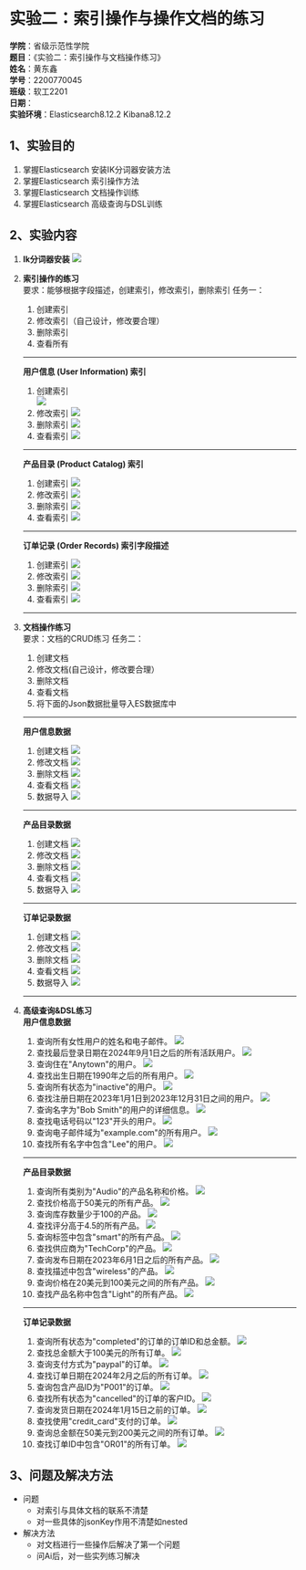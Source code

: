 # 实验二：索引操作与操作文档的练习
**学院**：省级示范性学院    
**题目**：《实验二：索引操作与文档操作练习》  
**姓名**：黄东鑫    
**学号**：2200770045    
**班级**：软工2201  
**日期**：  
**实验环境**：Elasticsearch8.12.2 Kibana8.12.2

## 1、实验目的
1. 掌握Elasticsearch 安装IK分词器安装方法
1. 掌握Elasticsearch 索引操作方法
1. 掌握Elasticsearch 文档操作训练
1. 掌握Elasticsearch 高级查询与DSL训练

## 2、实验内容
1. **Ik分词器安装**
![](实验二/task1.1/ik分词器.png)
1. **索引操作的练习**   
要求：能够根据字段描述，创建索引，修改索引，删除索引
任务一：
    1.  创建索引
    1.  修改索引（自己设计，修改要合理）
    3.  删除索引
    4.  查看所有

    *******

    **用户信息 (User Information) 索引**    
    1. 创建索引    
    ![](实验二/task1.1/UserInfoIndex.png)
    1. 修改索引
    ![](实验二/task1.1/ChangeUsersInfo.png)
    1. 删除索引
    ![](实验二/task1.1/DeleteUsersInfo.png)
    1. 查看索引
    ![](实验二/task1.1/CheckusersInfo.png)

   
    *************

    **产品目录 (Product Catalog) 索引**     
    1. 创建索引
    ![](实验二/task1.2/CreateProduct_catalog.png)
    1. 修改索引
    ![](实验二/task1.2/ChangeProductCatalog.png)
    1. 删除索引
    ![](实验二/task1.2/DeleteProducCatalog.png)
    1. 查看索引
    ![](实验二/task1.2/CheckProductCatalog.png)


    *****

    **订单记录 (Order Records) 索引字段描述**
    1. 创建索引
    ![](实验二/task1.3/CreateOrderRecord.png)
    1. 修改索引
    ![](实验二/task1.3/DeleteOrderRecordes.png)
    1. 删除索引
    ![](实验二/task1.3/DeleteOrderRecordes.png)
    1. 查看索引
    ![](实验二/task1.3/CheckOrderRecordes.png)
    
    *****

1. **文档操作练习**     
    要求：文档的CRUD练习
    任务二：
    1.  创建文档
    2. 修改文档(自己设计，修改要合理）
    3. 删除文档
    4. 查看文档
    5. 将下面的Json数据批量导入ES数据库中

    *****
    **用户信息数据**    
    1. 创建文档
    ![](实验二/task2.1/CreateUserDoc.png)
    1. 修改文档
    ![](实验二/task2.1/UpdateDoc.png)
    1. 删除文档
    ![](实验二/task2.1/DeleteDoc.png)
    1. 查看文档
    ![](实验二/task2.1/CheckDoc.png)
    1. 数据导入
    ![](实验二/task2.1/bulkImport.png)
    
    ******

    **产品目录数据**
    1. 创建文档
    ![](实验二/task2.2/CreateDoc.png)
    1. 修改文档
    ![](实验二/task2.2/UpdateDoc.png)
    1. 删除文档
    ![](实验二/task2.2/DeleteDoc.png)
    1. 查看文档
    ![](实验二/task2.2/CheckDoc.png)
    1. 数据导入
    ![](实验二/task2.2/BulkImport.png)

    *********

    **订单记录数据**
    1. 创建文档
    ![](实验二/task2.3/CreateDoc.png)
    1. 修改文档
    ![](实验二/task2.3/ChangeDoc.png)
    1. 删除文档
    ![](实验二/task2.3/DeleteDoc.png)
    1. 查看文档
    ![](实验二/task2.3/CheckDoc.png)
    1. 数据导入
    ![](实验二/task2.3/BulkImport.png)
    
    *****

1. **高级查询&DSL练习**     
    **用户信息数据**    
    1. 查询所有女性用户的姓名和电子邮件。
    ![](实验二/task3.1/1.png)
    2. 查找最后登录日期在2024年9月1日之后的所有活跃用户。
    ![](实验二/task3.1/2.png)
    3. 查询住在"Anytown"的用户。
    ![](实验二/task3.1/3.png)
    4. 查找出生日期在1990年之后的所有用户。
    ![](实验二/task3.1/4.png)
    5. 查询所有状态为"inactive"的用户。
    ![](实验二/task3.1/5.png)
    6. 查找注册日期在2023年1月1日到2023年12月31日之间的用户。
    ![](实验二/task3.1/6.png)
    7. 查询名字为"Bob Smith"的用户的详细信息。
    ![](实验二/task3.1/7.png)
    8. 查找电话号码以"123"开头的用户。
    ![](实验二/task3.1/8.png)
    9. 查询电子邮件域为"example.com"的所有用户。
    ![](实验二/task3.1/9.png)
    10. 查找所有名字中包含"Lee"的用户。
    ![](实验二/task3.1/10.png)

    ********

    **产品目录数据**    
    1. 查询所有类别为"Audio"的产品名称和价格。
    ![](实验二/task3.2/1.png)
    2. 查找价格高于50美元的所有产品。
    ![](实验二/task3.2/2.png)
    3. 查询库存数量少于100的产品。
    ![](实验二/task3.2/3.png)
    4. 查找评分高于4.5的所有产品。
    ![](实验二/task3.2/5.png)
    5. 查询标签中包含"smart"的所有产品。
    ![](实验二/task3.2/5.png)
    6. 查找供应商为"TechCorp"的产品。
    ![](实验二/task3.2/6.png)
    7. 查询发布日期在2023年6月1日之后的所有产品。
    ![](实验二/task3.2/7.png)
    8. 查找描述中包含"wireless"的产品。
    ![](实验二/task3.2/8.png)
    9. 查询价格在20美元到100美元之间的所有产品。
    ![](实验二/task3.2/9.png)
    10. 查找产品名称中包含"Light"的所有产品。
    ![](实验二/task3.2/10.png)
    
    ******

    **订单记录数据**
    1. 查询所有状态为"completed"的订单的订单ID和总金额。
    ![](实验二/task3.3/1.png)
    2. 查找总金额大于100美元的所有订单。
    ![](实验二/task3.3/2.png)
    3. 查询支付方式为"paypal"的订单。
    ![](实验二/task3.3/3.png)
    4. 查找订单日期在2024年2月之后的所有订单。
    ![](实验二/task3.3/4.png)
    5. 查询包含产品ID为"P001"的订单。
    ![](实验二/task3.3/5.png)
    6. 查找所有状态为"cancelled"的订单的客户ID。
    ![](实验二/task3.3/6.png)
    7. 查询发货日期在2024年1月15日之前的订单。
    ![](实验二/task3.3/7.png)
    8. 查找使用"credit_card"支付的订单。
    ![](实验二/task3.3/8.png)
    9. 查询总金额在50美元到200美元之间的所有订单。
    ![](实验二/task3.3/9.png)
    10. 查找订单ID中包含"OR01"的所有订单。
    ![](实验二/task3.3/10.png)
## 3、问题及解决方法
* 问题  
    * 对索引与具体文档的联系不清楚
    * 对一些具体的jsonKey作用不清楚如nested
* 解决方法  
    * 对文档进行一些操作后解决了第一个问题
    * 问Ai后，对一些实列练习解决